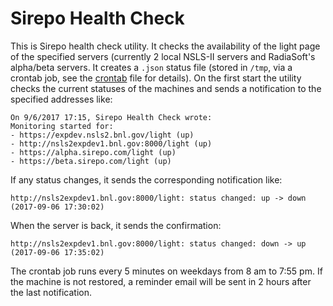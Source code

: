 # Sirepo Health Check

This is Sirepo health check utility. It checks the availability of the light page of the specified servers (currently 2 local NSLS-II servers and RadiaSoft's alpha/beta servers. It creates a `.json` status file (stored in `/tmp`, via a crontab job, see the [crontab](crontab) file for details). On the first start the utility checks the current statuses of the machines and sends a notification to the specified addresses like:

```
On 9/6/2017 17:15, Sirepo Health Check wrote:
Monitoring started for:
- https://expdev.nsls2.bnl.gov/light (up)
- http://nsls2expdev1.bnl.gov:8000/light (up)
- https://alpha.sirepo.com/light (up)
- https://beta.sirepo.com/light (up)
```

If any status changes, it sends the corresponding notification like:
```
http://nsls2expdev1.bnl.gov:8000/light: status changed: up -> down (2017-09-06 17:30:02)
```

When the server is back, it sends the confirmation:
```
http://nsls2expdev1.bnl.gov:8000/light: status changed: down -> up (2017-09-06 17:35:02)
```

The crontab job runs every 5 minutes on weekdays from 8 am to 7:55 pm. If the machine is not restored, a reminder email will be sent in 2 hours after the last notification.
